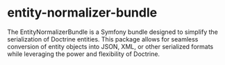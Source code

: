 # entity-normalizer-bundle
The EntityNormalizerBundle is a Symfony bundle designed to simplify the serialization of Doctrine entities. This package allows for seamless conversion of entity objects into JSON, XML, or other serialized formats while leveraging the power and flexibility of Doctrine.
